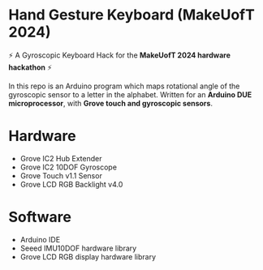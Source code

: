 # Hand Gesture Keyboard (MakeUofT 2024)
:zap: A Gyroscopic Keyboard Hack for the __MakeUofT 2024 hardware hackathon__ :zap:

In this repo is an Arduino program which maps rotational angle of the gyroscopic sensor to a letter in the alphabet. Written for an __Arduino DUE microprocessor__, with __Grove touch and gyroscopic sensors__.

# Hardware
- Grove IC2 Hub Extender
- Grove IC2 10DOF Gyroscope
- Grove Touch v1.1 Sensor
- Grove LCD RGB Backlight v4.0

# Software
- Arduino IDE
- Seeed IMU10DOF hardware library
- Grove LCD RGB display hardware library
